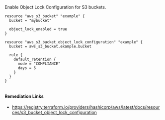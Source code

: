 
Enable Object Lock Configuration for S3 buckets.

```hcl
resource "aws_s3_bucket" "example" {
  bucket = "mybucket"

  object_lock_enabled = true
}

resource "aws_s3_bucket_object_lock_configuration" "example" {
  bucket = aws_s3_bucket.example.bucket

  rule {
    default_retention {
      mode = "COMPLIANCE"
      days = 5
    }
  }
}


```

#### Remediation Links
 - https://registry.terraform.io/providers/hashicorp/aws/latest/docs/resources/s3_bucket_object_lock_configuration

